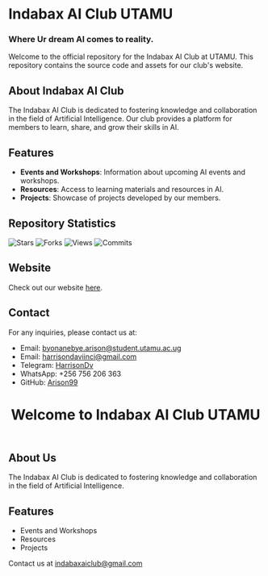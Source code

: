# Indabax AI Club UTAMU<br>
### Where Ur dream AI comes to reality.

Welcome to the official repository for the Indabax AI Club at UTAMU. This repository contains the source code and assets for our club's website.

## About Indabax AI Club

The Indabax AI Club is dedicated to fostering knowledge and collaboration in the field of Artificial Intelligence. Our club provides a platform for members to learn, share, and grow their skills in AI.

## Features

- **Events and Workshops**: Information about upcoming AI events and workshops.
- **Resources**: Access to learning materials and resources in AI.
- **Projects**: Showcase of projects developed by our members.

## Repository Statistics

<p align="left"> 
  <img src="https://img.shields.io/github/stars/Arison99/Indabax-AI-Club-UTAMU?style=social" alt="Stars"> 
  <img src="https://img.shields.io/github/forks/Arison99/Indabax-AI-Club-UTAMU?style=social" alt="Forks"> 
  <img src="https://komarev.com/ghpvc/?username=Indabax-AI-Club-UTAMU&label=Profile%20views&color=0e75b6&style=flat" alt="Views"> 
  <img src="https://img.shields.io/github/commit-activity/y/Arison99/Indabax-AI-Club-UTAMU" alt="Commits"> 
</p>

## Website

Check out our website [here](https://indaxaiclubutamu.github.io/Indabax-AI-Club-UTAMU/).

## Contact

For any inquiries, please contact us at:
- Email: byonanebye.arison@student.utamu.ac.ug
- Email: harrisondaviinci@gmail.com
- Telegram: [HarrisonDv](https://t.me/HarrisonDv)
- WhatsApp: +256 756 206 363
- GitHub: [Arison99](https://github.com/Arison99)

<!DOCTYPE html>
<html lang="en">
<head>
    <meta charset="UTF-8">
    <meta name="viewport" content="width=device-width, initial-scale=1.0">
</head>
<body>
    <header>
        <h1>Welcome to Indabax AI Club UTAMU</h1>
    </header>
    <section>
        <h2>About Us</h2>
        <p>The Indabax AI Club is dedicated to fostering knowledge and collaboration in the field of Artificial Intelligence.</p>
    </section>
    <section>
        <h2>Features</h2>
        <ul>
            <li>Events and Workshops</li>
            <li>Resources</li>
            <li>Projects</li>
        </ul>
    </section>
    <footer>
        <p>Contact us at <a href="mailto:indabaxaiclub@gmail.com">indabaxaiclub@gmail.com</a></p>
    </footer>
</body>
</html>
